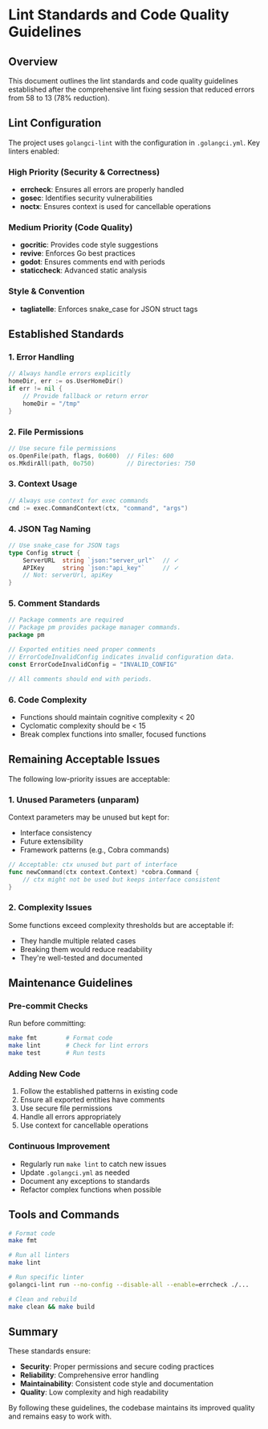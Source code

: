 # Lint Standards and Code Quality Guidelines

## Overview

This document outlines the lint standards and code quality guidelines established after the comprehensive lint fixing session that reduced errors from 58 to 13 (78% reduction).

## Lint Configuration

The project uses `golangci-lint` with the configuration in `.golangci.yml`. Key linters enabled:

### High Priority (Security & Correctness)
- **errcheck**: Ensures all errors are properly handled
- **gosec**: Identifies security vulnerabilities
- **noctx**: Ensures context is used for cancellable operations

### Medium Priority (Code Quality)
- **gocritic**: Provides code style suggestions
- **revive**: Enforces Go best practices
- **godot**: Ensures comments end with periods
- **staticcheck**: Advanced static analysis

### Style & Convention
- **tagliatelle**: Enforces snake_case for JSON struct tags

## Established Standards

### 1. Error Handling
```go
// Always handle errors explicitly
homeDir, err := os.UserHomeDir()
if err != nil {
    // Provide fallback or return error
    homeDir = "/tmp"
}
```

### 2. File Permissions
```go
// Use secure file permissions
os.OpenFile(path, flags, 0o600)  // Files: 600
os.MkdirAll(path, 0o750)         // Directories: 750
```

### 3. Context Usage
```go
// Always use context for exec commands
cmd := exec.CommandContext(ctx, "command", "args")
```

### 4. JSON Tag Naming
```go
// Use snake_case for JSON tags
type Config struct {
    ServerURL  string `json:"server_url"`  // ✓
    APIKey     string `json:"api_key"`     // ✓
    // Not: serverUrl, apiKey
}
```

### 5. Comment Standards
```go
// Package comments are required
// Package pm provides package manager commands.
package pm

// Exported entities need proper comments
// ErrorCodeInvalidConfig indicates invalid configuration data.
const ErrorCodeInvalidConfig = "INVALID_CONFIG"

// All comments should end with periods.
```

### 6. Code Complexity
- Functions should maintain cognitive complexity < 20
- Cyclomatic complexity should be < 15
- Break complex functions into smaller, focused functions

## Remaining Acceptable Issues

The following low-priority issues are acceptable:

### 1. Unused Parameters (unparam)
Context parameters may be unused but kept for:
- Interface consistency
- Future extensibility
- Framework patterns (e.g., Cobra commands)

```go
// Acceptable: ctx unused but part of interface
func newCommand(ctx context.Context) *cobra.Command {
    // ctx might not be used but keeps interface consistent
}
```

### 2. Complexity Issues
Some functions exceed complexity thresholds but are acceptable if:
- They handle multiple related cases
- Breaking them would reduce readability
- They're well-tested and documented

## Maintenance Guidelines

### Pre-commit Checks
Run before committing:
```bash
make fmt        # Format code
make lint       # Check for lint errors
make test       # Run tests
```

### Adding New Code
1. Follow the established patterns in existing code
2. Ensure all exported entities have comments
3. Use secure file permissions
4. Handle all errors appropriately
5. Use context for cancellable operations

### Continuous Improvement
- Regularly run `make lint` to catch new issues
- Update `.golangci.yml` as needed
- Document any exceptions to standards
- Refactor complex functions when possible

## Tools and Commands

```bash
# Format code
make fmt

# Run all linters
make lint

# Run specific linter
golangci-lint run --no-config --disable-all --enable=errcheck ./...

# Clean and rebuild
make clean && make build
```

## Summary

These standards ensure:
- **Security**: Proper permissions and secure coding practices
- **Reliability**: Comprehensive error handling
- **Maintainability**: Consistent code style and documentation
- **Quality**: Low complexity and high readability

By following these guidelines, the codebase maintains its improved quality and remains easy to work with.